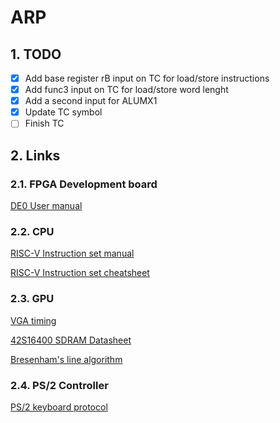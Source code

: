 # ARP
## 1. TODO
- [x] Add base register rB input on TC for load/store instructions
- [x] Add func3 input on TC for load/store word lenght
- [x] Add a second input for ALUMX1
- [x] Update TC symbol
- [ ] Finish TC
## 2. Links

### 2.1. FPGA Development board
[DE0 User manual](https://w3.braude.ac.il/wp-content/uploads/2021/08/Altera-DE0.pdf)

### 2.2. CPU
[RISC-V Instruction set manual](https://riscv.org/wp-content/uploads/2017/05/riscv-spec-v2.2.pdf)

[RISC-V Instruction set cheatsheet](https://itnext.io/risc-v-instruction-set-cheatsheet-70961b4bbe8)

### 2.3. GPU
[VGA timing](http://tinyvga.com/vga-timing/800x600@72Hz)

[42S16400 SDRAM Datasheet](https://web.archive.org/web/20200113214256/http://www.issiusa.com/pdf/42S16400.pdf)

[Bresenham's line algorithm](https://en.wikipedia.org/wiki/Bresenham%27s_line_algorithm)

### 2.4. PS/2 Controller
[PS/2 keyboard protocol](http://www-ug.eecg.toronto.edu/msl/nios_devices/datasheets/PS2%20Keyboard%20Protocol.htm)
